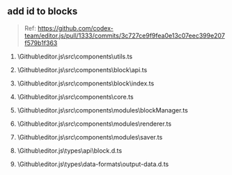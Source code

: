 
## add id to blocks
> Ref: https://github.com/codex-team/editor.js/pull/1333/commits/3c727ce9f9fea0e13c07eec399e207f579b1f363

1. \Github\editor.js\src\components\utils.ts

2. \Github\editor.js\src\components\block\api.ts

4. \Github\editor.js\src\components\block\index.ts

5. \Github\editor.js\src\components\core.ts

6. \Github\editor.js\src\components\modules\blockManager.ts

7. \Github\editor.js\src\components\modules\renderer.ts

8. \Github\editor.js\src\components\modules\saver.ts

3. \Github\editor.js\types\api\block.d.ts

9. \Github\editor.js\types\data-formats\output-data.d.ts